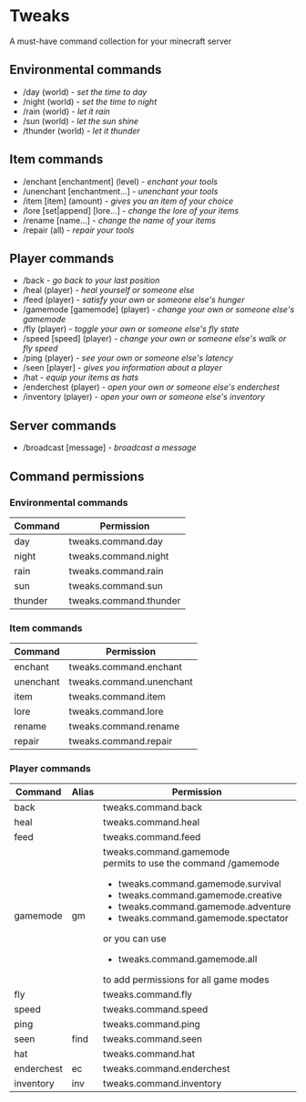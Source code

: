 # Tweaks
A must-have command collection for your minecraft server

## Environmental commands

- /day (world) - *set the time to day*
- /night (world) - *set the time to night*
- /rain (world) - *let it rain*
- /sun (world) - *let the sun shine*
- /thunder (world) - *let it thunder*

## Item commands

- /enchant [enchantment] (level) - *enchant your tools*
- /unenchant [enchantment...] - *unenchant your tools*
- /item [item] (amount) - *gives you an item of your choice*
- /lore [set|append] [lore...] - *change the lore of your items*
- /rename [name...] - *change the name of your items*
- /repair (all) - *repair your tools*

## Player commands

- /back - *go back to your last position*
- /heal (player) - *heal yourself or someone else*
- /feed (player) - *satisfy your own or someone else's hunger*
- /gamemode [gamemode] (player) - *change your own or someone else's gamemode*
- /fly (player) - *toggle your own or someone else's fly state*
- /speed [speed] (player) - *change your own or someone else's walk or fly speed*
- /ping (player) - *see your own or someone else's latency*
- /seen [player] - *gives you information about a player*
- /hat - *equip your items as hats*
- /enderchest (player) - *open your own or someone else's enderchest*
- /inventory (player) - *open your own or someone else's inventory*
## Server commands

- /broadcast [message] - *broadcast a message*

## Command permissions
### Environmental commands

| Command | Permission             |
|---------|------------------------|
| day     | tweaks.command.day     |
| night   | tweaks.command.night   |
| rain    | tweaks.command.rain    |
| sun     | tweaks.command.sun     |
| thunder | tweaks.command.thunder |

### Item commands

| Command   | Permission               |
|-----------|--------------------------|
| enchant   | tweaks.command.enchant   |
| unenchant | tweaks.command.unenchant |
| item      | tweaks.command.item      |
| lore      | tweaks.command.lore      |
| rename    | tweaks.command.rename    |
| repair    | tweaks.command.repair    |

### Player commands

| Command    | Alias | Permission                                                                                                                                                                                                                                                                                                                    | Argument | Permission |
|------------|-------|-------------------------------------------------------------------------------------------------------------------------------------------------------------------------------------------------------------------------------------------------------------------------------------------------------------------------------|----------|------------|
| back       |       | tweaks.command.back                                                                                                                                                                                                                                                                                                           |          |            |
| heal       |       | tweaks.command.heal                                                                                                                                                                                                                                                                                                           | player   | *.others   |
| feed       |       | tweaks.command.feed                                                                                                                                                                                                                                                                                                           | player   | *.others   |
| gamemode   | gm    | tweaks.command.gamemode<br/>permits to use the command /gamemode<ul><li>tweaks.command.gamemode.survival<li>tweaks.command.gamemode.creative</li><li>tweaks.command.gamemode.adventure<li>tweaks.command.gamemode.spectator</ul> or you can use <ul><li>tweaks.command.gamemode.all</ul>to add permissions for all game modes | player   | *.others   |
| fly        |       | tweaks.command.fly                                                                                                                                                                                                                                                                                                            | player   | *.others   |
| speed      |       | tweaks.command.speed                                                                                                                                                                                                                                                                                                          | player   | *.others   |
| ping       |       | tweaks.command.ping                                                                                                                                                                                                                                                                                                           | player   | *.others   |
| seen       | find  | tweaks.command.seen                                                                                                                                                                                                                                                                                                           |          |            |
| hat        |       | tweaks.command.hat                                                                                                                                                                                                                                                                                                            |          |            |
| enderchest | ec    | tweaks.command.enderchest                                                                                                                                                                                                                                                                                                     | player   | *.others   |
| inventory  | inv   | tweaks.command.inventory                                                                                                                                                                                                                                                                                                      |          |            |
